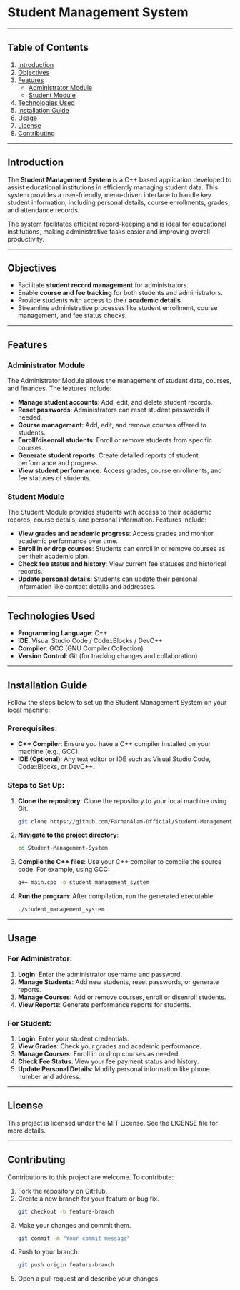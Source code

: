 # Student Management System
---

## Table of Contents

1. [Introduction](#introduction)
2. [Objectives](#objectives)
3. [Features](#features)
    - [Administrator Module](#administrator-module)
    - [Student Module](#student-module)
4. [Technologies Used](#technologies-used)
5. [Installation Guide](#installation-guide)
6. [Usage](#usage)
7. [License](#license)
8. [Contributing](#contributing)

---

## Introduction

The **Student Management System** is a C++ based application developed to assist educational institutions in efficiently managing student data. This system provides a user-friendly, menu-driven interface to handle key student information, including personal details, course enrollments, grades, and attendance records.

The system facilitates efficient record-keeping and is ideal for educational institutions, making administrative tasks easier and improving overall productivity.

---

## Objectives

- Facilitate **student record management** for administrators.
- Enable **course and fee tracking** for both students and administrators.
- Provide students with access to their **academic details**.
- Streamline administrative processes like student enrollment, course management, and fee status checks.

---

## Features

### Administrator Module
The Administrator Module allows the management of student data, courses, and finances. The features include:

- **Manage student accounts**: Add, edit, and delete student records.
- **Reset passwords**: Administrators can reset student passwords if needed.
- **Course management**: Add, edit, and remove courses offered to students.
- **Enroll/disenroll students**: Enroll or remove students from specific courses.
- **Generate student reports**: Create detailed reports of student performance and progress.
- **View student performance**: Access grades, course enrollments, and fee statuses of students.

### Student Module
The Student Module provides students with access to their academic records, course details, and personal information. Features include:

- **View grades and academic progress**: Access grades and monitor academic performance over time.
- **Enroll in or drop courses**: Students can enroll in or remove courses as per their academic plan.
- **Check fee status and history**: View current fee statuses and historical records.
- **Update personal details**: Students can update their personal information like contact details and addresses.

---

## Technologies Used

- **Programming Language**: C++
- **IDE**: Visual Studio Code / Code::Blocks / DevC++
- **Compiler**: GCC (GNU Compiler Collection)
- **Version Control**: Git (for tracking changes and collaboration)

---

## Installation Guide

Follow the steps below to set up the Student Management System on your local machine:

### Prerequisites:
- **C++ Compiler**: Ensure you have a C++ compiler installed on your machine (e.g., GCC).
- **IDE (Optional)**: Any text editor or IDE such as Visual Studio Code, Code::Blocks, or DevC++.

### Steps to Set Up:

1. **Clone the repository**: Clone the repository to your local machine using Git.
    ```bash
    git clone https://github.com/FarhanAlam-Official/Student-Management-System.git
    ```

2. **Navigate to the project directory**:
    ```bash
    cd Student-Management-System
    ```

3. **Compile the C++ files**: Use your C++ compiler to compile the source code.
    For example, using GCC:
    ```bash
    g++ main.cpp -o student_management_system
    ```

4. **Run the program**:
    After compilation, run the generated executable:
    ```bash
    ./student_management_system
    ```

---

## Usage

### For Administrator:
1. **Login**: Enter the administrator username and password.
2. **Manage Students**: Add new students, reset passwords, or generate reports.
3. **Manage Courses**: Add or remove courses, enroll or disenroll students.
4. **View Reports**: Generate performance reports for students.

### For Student:
1. **Login**: Enter your student credentials.
2. **View Grades**: Check your grades and academic performance.
3. **Manage Courses**: Enroll in or drop courses as needed.
4. **Check Fee Status**: View your fee payment status and history.
5. **Update Personal Details**: Modify personal information like phone number and address.

---

## License

This project is licensed under the MIT License. See the LICENSE file for more details.

---

## Contributing

Contributions to this project are welcome. To contribute:

1. Fork the repository on GitHub.
2. Create a new branch for your feature or bug fix.
    ```bash
    git checkout -b feature-branch
    ```
3. Make your changes and commit them.
    ```bash
    git commit -m "Your commit message"
    ```
4. Push to your branch.
    ```bash
    git push origin feature-branch
    ```
5. Open a pull request and describe your changes.
